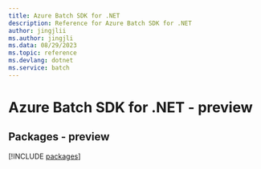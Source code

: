 ```yaml
---
title: Azure Batch SDK for .NET
description: Reference for Azure Batch SDK for .NET
author: jingjlii
ms.author: jingjli
ms.data: 08/29/2023
ms.topic: reference
ms.devlang: dotnet
ms.service: batch
---
```

# Azure Batch SDK for .NET - preview
## Packages - preview
[!INCLUDE [packages](batch-index.md)]